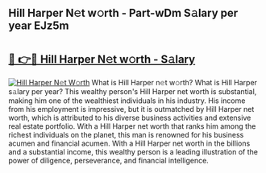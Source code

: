 ## Hill Harper N𝚎t w𝚘rth - Part-wDm S𝚊lary per year EJz5m

# <h2><a href="http://gc2q52.nevu.top/?p=Hill+Harper">🔗 👉🔴 Hill Harper N𝚎t w𝚘rth - S𝚊lary</a></h2>

[![Hill Harper N𝚎t W𝚘rth](https://i.imgur.com/Oavwk0R.jpeg)](http://gc2q52.nevu.top/?p=Hill+Harper)
What is Hill Harper n𝚎t w𝚘rth? What is Hill Harper s𝚊lary per year?
This wealthy person's Hill Harper net worth is substantial, making him one of the wealthiest individuals in his industry. His income from his employment is impressive, but it is outmatched by Hill Harper net worth, which is attributed to his diverse business activities and extensive real estate portfolio. With a Hill Harper net worth that ranks him among the richest individuals on the planet, this man is renowned for his business acumen and financial acumen. With a Hill Harper net worth in the billions and a substantial income, this wealthy person is a leading illustration of the power of diligence, perseverance, and financial intelligence.
